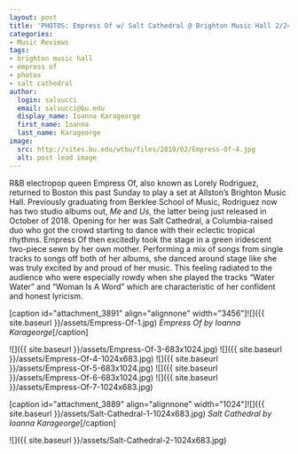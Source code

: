 ```yaml
---
layout: post
title: 'PHOTOS: Empress Of w/ Salt Cathedral @ Brighton Music Hall 2/24'
categories:
- Music Reviews
tags:
- brighton music hall
- empress of
- photos
- salt cathedral
author:
  login: salvucci
  email: salvucci@bu.edu
  display_name: Ioanna Karageorge
  first_name: Ioanna
  last_name: Karageorge
image:
  src: http://sites.bu.edu/wtbu/files/2019/02/Empress-Of-4.jpg
  alt: post lead image
---
```

R&B electropop queen Empress Of, also known as Lorely Rodriguez, returned to Boston this past Sunday to play a set at Allston’s Brighton Music Hall. Previously graduating from Berklee School of Music, Rodriguez now has two studio albums out, _Me_ and _Us_, the latter being just released in October of 2018. Opening for her was Salt Cathedral, a Columbia-raised duo who got the crowd starting to dance with their eclectic tropical rhythms. Empress Of then excitedly took the stage in a green iridescent two-piece sewn by her own mother. Performing a mix of songs from single tracks to songs off both of her albums, she danced around stage like she was truly excited by and proud of her music. This feeling radiated to the audience who were especially rowdy when she played the tracks “Water Water” and “Woman Is A Word” which are characteristic of her confident and honest lyricism.

\[caption id="attachment\_3891" align="alignnone" width="3456"\]![]({{ site.baseurl }}/assets/Empress-Of-1.jpg) _Empress Of by Ioanna Karageorge_\[/caption\]

![]({{ site.baseurl }}/assets/Empress-Of-3-683x1024.jpg) ![]({{ site.baseurl }}/assets/Empress-Of-4-1024x683.jpg) ![]({{ site.baseurl }}/assets/Empress-Of-5-683x1024.jpg) ![]({{ site.baseurl }}/assets/Empress-Of-6-683x1024.jpg) ![]({{ site.baseurl }}/assets/Empress-Of-7-1024x683.jpg)

\[caption id="attachment\_3889" align="alignnone" width="1024"\]![]({{ site.baseurl }}/assets/Salt-Cathedral-1-1024x683.jpg) _Salt Cathedral by Ioanna Karageorge_\[/caption\]

![]({{ site.baseurl }}/assets/Salt-Cathedral-2-1024x683.jpg)